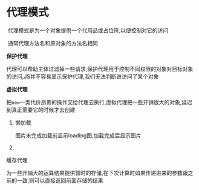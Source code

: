 # 代理模式

​	代理模式是为一个对象提供一个代用品或占位符,以便控制对它的访问

​	通常代理方法名和原对象的方法名相同

**保护代理**

代理可以帮助主体过滤掉一些请求,保护代理用于控制不同权限的对象对目标对象的访问,JS并不容易显示保护代理,我们无法判断谁访问了某个对象

**虚拟代理**

​	把`new`一类代价昂贵的操作交给代理去执行,虚拟代理把一些开销很大的对象,延迟到真正需要它的时候才去创建

1. 懒加载

   图片未完成加载前显示loading图,加载完成后显示图片

2. 

缓存代理

​	为一些开销大的运算结果提供暂时的存储,在下次计算时如果传递进来的参数跟之前的一致,则可以直接返回前面存储的结果